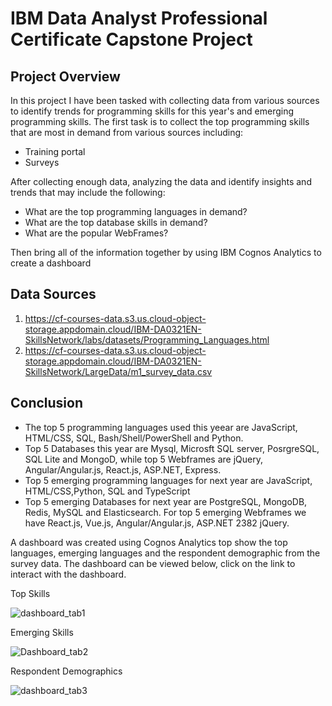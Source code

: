 # IBM Data Analyst Professional Certificate Capstone Project
## Project Overview
In this project I  have been tasked with collecting data from various sources to identify trends for programming skills for this year's and emerging programming skills. The first task is to collect the top programming skills that are most in demand from various sources including:
<ul>
  <li>Training portal</li>
  <li>Surveys</li>
</ul>
After collecting enough data, analyzing the data and identify insights and trends that may include the following:
<ul>
  <li>What are the top programming languages in demand?</li>
  <li>What are the top database skills in demand?</li>
  <li>What are the popular WebFrames?</li>
</ul>
Then bring all of the information together by using  IBM Cognos Analytics to create a dashboard

## Data Sources
1. https://cf-courses-data.s3.us.cloud-object-storage.appdomain.cloud/IBM-DA0321EN-SkillsNetwork/labs/datasets/Programming_Languages.html
2. https://cf-courses-data.s3.us.cloud-object-storage.appdomain.cloud/IBM-DA0321EN-SkillsNetwork/LargeData/m1_survey_data.csv

## Conclusion

<ul>
    <li>The top 5 programming languages used this yeear are JavaScript, HTML/CSS, SQL, Bash/Shell/PowerShell and Python.</li>
    <li>Top 5 Databases this year are Mysql, Microsft SQL server, PosrgreSQL, SQL Lite and MongoD, while top 5 Webframes are jQuery, Angular/Angular.js, React.js, ASP.NET, Express.</li>
    <li>Top 5 emerging programming languages for next year are JavaScript, HTML/CSS,Python, SQL and TypeScript</li>
    <li>Top 5 emerging Databases for next year are PostgreSQL, MongoDB, Redis, MySQL and Elasticsearch. For top 5 emerging Webframes we have React.js, Vue.js, Angular/Angular.js, ASP.NET	2382
jQuery.</li>
</ul>
A dashboard was created using Cognos Analytics top show the top languages, emerging languages and the respondent demographic from the survey data.
The dashboard can be viewed below, click on the link to interact with the dashboard.

Top Skills

![dashboard_tab1](https://github.com/Promiz10/IBM-Data-Analyst-Capstone-Project/assets/139330928/69581a23-c2f5-4773-8512-2d1231d68f4d)

Emerging Skills

![Dashboard_tab2](https://github.com/Promiz10/IBM-Data-Analyst-Capstone-Project/assets/139330928/468f39aa-6b68-4d4c-bb81-f05e62f1c2ed)

Respondent Demographics

![dashboard_tab3](https://github.com/Promiz10/IBM-Data-Analyst-Capstone-Project/assets/139330928/663e3fdd-7cf4-4d65-8ef5-d7ed8439b5cb)

